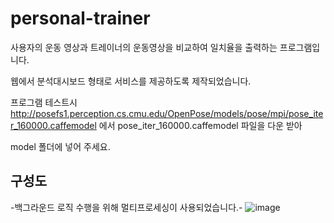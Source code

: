 # personal-trainer
사용자의 운동 영상과 트레이너의 운동영상을 비교하여 일치율을 출력하는 프로그램입니다.

웹에서 분석대시보드 형태로 서비스를 제공하도록 제작되었습니다.

프로그램 테스트시 http://posefs1.perception.cs.cmu.edu/OpenPose/models/pose/mpi/pose_iter_160000.caffemodel 에서 pose_iter_160000.caffemodel 파일을 다운 받아

model 폴더에 넣어 주세요. 

## 구성도
-백그라운드 로직 수행을 위해 멀티프로세싱이 사용되었습니다.-
![image](https://user-images.githubusercontent.com/63800086/174829013-13d70af8-791c-4dc3-94f8-c93348e88ece.png)
